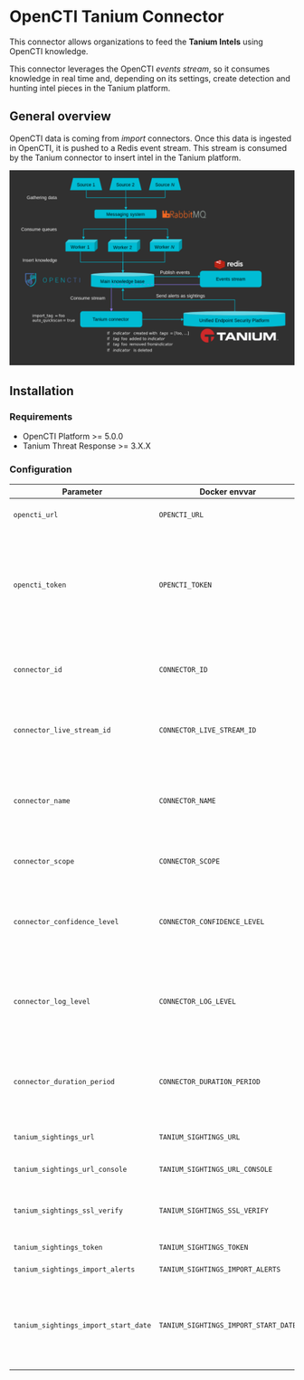 # OpenCTI Tanium Connector

This connector allows organizations to feed the **Tanium Intels** using OpenCTI knowledge.

This connector leverages the OpenCTI *events stream*, so it consumes knowledge in real time and, depending on its settings, create detection and hunting intel pieces in the Tanium platform.

## General overview

OpenCTI data is coming from *import* connectors. Once this data is ingested in OpenCTI, it is pushed to a Redis event stream. This stream is consumed by the Tanium connector to insert intel in the Tanium platform.

![Stream overview](doc/stream.png "Stream overview")

## Installation

### Requirements

- OpenCTI Platform >= 5.0.0
- Tanium Threat Response >= 3.X.X

### Configuration

| Parameter                            | Docker envvar                        | Mandatory | Description                                                                                                                |
|--------------------------------------|--------------------------------------|-----------|----------------------------------------------------------------------------------------------------------------------------|
| `opencti_url`                        | `OPENCTI_URL`                        | Yes       | The URL of the OpenCTI platform.                                                                                           |
| `opencti_token`                      | `OPENCTI_TOKEN`                      | Yes       | The token of the OpenCTI user (it's recommanded to create a dedicated user for the connector with the Administrator role). |
| `connector_id`                       | `CONNECTOR_ID`                       | Yes       | A valid arbitrary `UUIDv4` that must be unique for this connector.                                                         |
| `connector_live_stream_id`           | `CONNECTOR_LIVE_STREAM_ID`           | Yes       | The Live Stream ID of the stream created in the OpenCTI interface                                                          |
| `connector_name`                     | `CONNECTOR_NAME`                     | Yes       | The name of the Tanium instance, to identify it if you have multiple Tanium connectors.                                    |
| `connector_scope`                    | `CONNECTOR_SCOPE`                    | Yes       | Must be `tanium`, not used in this connector.                                                                              |
| `connector_confidence_level`         | `CONNECTOR_CONFIDENCE_LEVEL`         | Yes       | The default confidence level for created sightings (a number between 1 and 4).                                             |
| `connector_log_level`                | `CONNECTOR_LOG_LEVEL`                | Yes       | The log level for this connector, could be `debug`, `info`, `warn` or `error` (less verbose).                              |
| `connector_duration_period`          | `CONNECTOR_DURATION_PERIOD`          | Yes       | Interval duration between connector launches (must be in ISO 8601 format)                                                  |
| `tanium_sightings_url`               | `TANIUM_SIGHTINGS_URL`               | Yes       | The Tanium instance API URL.                                                                                               |
| `tanium_sightings_url_console`       | `TANIUM_SIGHTINGS_URL_CONSOLE`       | Yes       | The Tanium instance console URL.                                                                                           |
| `tanium_sightings_ssl_verify`        | `TANIUM_SIGHTINGS_SSL_VERIFY`        | Yes       | Enable the SSL certificate check (default: `true`)                                                                         |
| `tanium_sightings_token`             | `TANIUM_SIGHTINGS_TOKEN`             | Yes       | The Tanium login user.                                                                                                     |
| `tanium_sightings_import_alerts`     | `TANIUM_SIGHTINGS_IMPORT_ALERTS`     | No        | Enable alerts import                                                                                                       |
| `tanium_sightings_import_start_date` | `TANIUM_SIGHTINGS_IMPORT_START_DATE` | No        | Import starting date (in YYYY-MM-DD format) - used only if connector's state is not set                                    |
